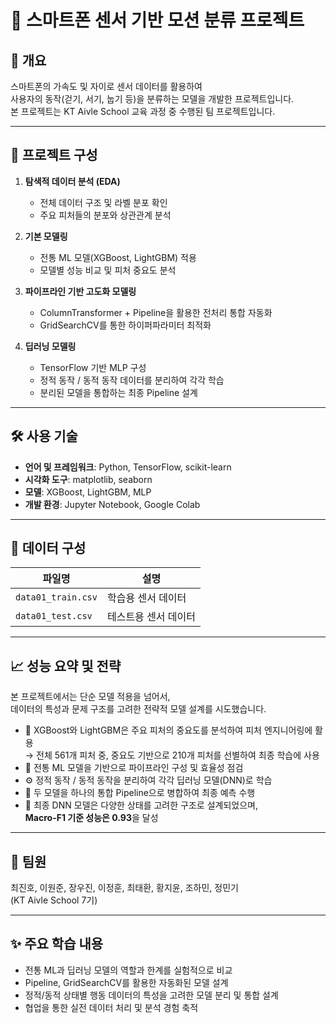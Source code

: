 # 📱 스마트폰 센서 기반 모션 분류 프로젝트

## 📌 개요  
스마트폰의 가속도 및 자이로 센서 데이터를 활용하여  
사용자의 동작(걷기, 서기, 눕기 등)을 분류하는 모델을 개발한 프로젝트입니다.  
본 프로젝트는 KT Aivle School 교육 과정 중 수행된 팀 프로젝트입니다.

---

## 🧩 프로젝트 구성

1. **탐색적 데이터 분석 (EDA)**
   - 전체 데이터 구조 및 라벨 분포 확인
   - 주요 피처들의 분포와 상관관계 분석  

2. **기본 모델링**
   - 전통 ML 모델(XGBoost, LightGBM) 적용
   - 모델별 성능 비교 및 피처 중요도 분석  

3. **파이프라인 기반 고도화 모델링**
   - ColumnTransformer + Pipeline을 활용한 전처리 통합 자동화
   - GridSearchCV를 통한 하이퍼파라미터 최적화

4. **딥러닝 모델링**
   - TensorFlow 기반 MLP 구성
   - 정적 동작 / 동적 동작 데이터를 분리하여 각각 학습
   - 분리된 모델을 통합하는 최종 Pipeline 설계  

---

## 🛠️ 사용 기술

- **언어 및 프레임워크**: Python, TensorFlow, scikit-learn  
- **시각화 도구**: matplotlib, seaborn  
- **모델**: XGBoost, LightGBM, MLP  
- **개발 환경**: Jupyter Notebook, Google Colab

---

## 💾 데이터 구성

| 파일명 | 설명 |
|--------|------|
| `data01_train.csv` | 학습용 센서 데이터 |
| `data01_test.csv`  | 테스트용 센서 데이터 |

---

## 📈 성능 요약 및 전략

본 프로젝트에서는 단순 모델 적용을 넘어서,  
데이터의 특성과 문제 구조를 고려한 전략적 모델 설계를 시도했습니다.

- 🧠 XGBoost와 LightGBM은 주요 피처의 중요도를 분석하여 피처 엔지니어링에 활용  
  → 전체 561개 피처 중, 중요도 기반으로 210개 피처를 선별하여 최종 학습에 사용
- 🔁 전통 ML 모델을 기반으로 파이프라인 구성 및 효율성 점검
- ⚙️ 정적 동작 / 동적 동작을 분리하여 각각 딥러닝 모델(DNN)로 학습
- 🔗 두 모델을 하나의 통합 Pipeline으로 병합하여 최종 예측 수행
- 🏁 최종 DNN 모델은 다양한 상태를 고려한 구조로 설계되었으며,  
  **Macro-F1 기준 성능은 0.93**을 달성

---

## 👥 팀원  
최진호, 이원준, 장우진, 이정훈, 최태환, 황지윤, 조하민, 정민기  
(KT Aivle School 7기)

---

## ✨ 주요 학습 내용

- 전통 ML과 딥러닝 모델의 역할과 한계를 실험적으로 비교
- Pipeline, GridSearchCV를 활용한 자동화된 모델 설계
- 정적/동적 상태별 행동 데이터의 특성을 고려한 모델 분리 및 통합 설계
- 협업을 통한 실전 데이터 처리 및 분석 경험 축적
